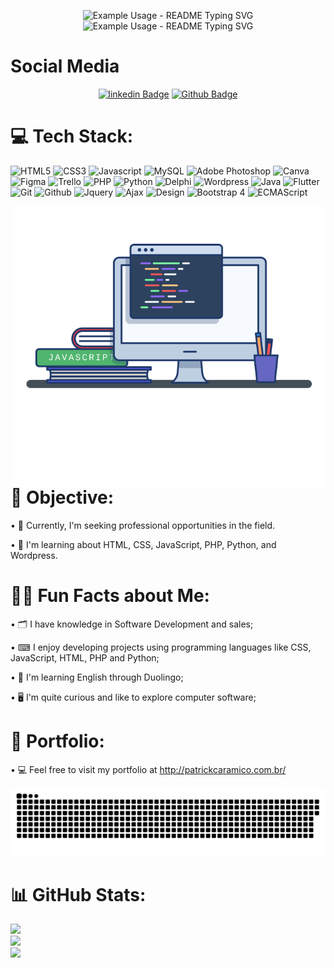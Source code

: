 
<p align="center">
  <img src="https://readme-typing-svg.demolab.com/?lines=Welcome+to!&font=Fira%20Code&center=true&width=380&height=50&duration=4000&pause=1000" alt="Example Usage - README Typing SVG">
  <br>
  <img src="https://readme-typing-svg.demolab.com/?lines=my+profile!&font=Fira%20Code&center=true&width=380&height=50&duration=4000&pause=1000" alt="Example Usage - README Typing SVG">
</p>

# Social Media
<div width="100%" align="center">

[![linkedin Badge](https://img.shields.io/badge/Patrick%20Caramico-0077B5?style=for-the-badge&logo=linkedin&logoColor=white&Linkedin&logoColor=white&link=https://www.linkedin.com/in/patrickcaramico)](https://www.linkedin.com/in/patrickcaramico/) [![Github Badge](https://img.shields.io/badge/Patrick%20Caramico-0077B5?style=for-the-badge&logo=github&logoColor=white&Github&logoColor=black&link=https://github.com/PatrickCaramico)](https://github.com/PatrickCaramico)
</div>

# 💻 Tech Stack:
![HTML5](https://img.shields.io/badge/html5-%23026AA7.svg?style=for-the-badge&logo=html5&logoColor=red) ![CSS3](https://img.shields.io/badge/CSS3-%23026AA7.svg?style=for-the-badge&logo=css3&logoColor=blue) ![Javascript](https://img.shields.io/badge/Javascript-%23026AA7.svg?style=for-the-badge&logo=javascript&logoColor=yellow) ![MySQL](https://img.shields.io/badge/MySQL-%23026AA7.svg?style=for-the-badge&logo=mysql&logoColor=orange) ![Adobe Photoshop](https://img.shields.io/badge/AdobePhotoshop-%23026AA7.svg?style=for-the-badge&logo=adobephotoshop&logoColor=blue) ![Canva](https://img.shields.io/badge/Canva-%23026AA7.svg?style=for-the-badge&logo=Canva&logoColor=violet) ![Figma](https://img.shields.io/badge/Figma-%23026AA7.svg?style=for-the-badge&logo=figma&logoColor=black) ![Trello](https://img.shields.io/badge/Trello-%23026AA7.svg?style=for-the-badge&logo=trello&logoColor=White) ![PHP](https://img.shields.io/badge/PHP-%23026AA7.svg?style=for-the-badge&logo=php&logoColor=blue) ![Python](https://img.shields.io/badge/Python-%23026AA7.svg?style=for-the-badge&logo=python&logoColor=yellow) ![Delphi](https://img.shields.io/badge/Delphi-%23026AA7.svg?style=for-the-badge&logo=delphi&logoColor=white) ![Wordpress](https://img.shields.io/badge/Wordpress-%23026AA7.svg?style=for-the-badge&logo=wordpress&logoColor=black) ![Java](https://img.shields.io/badge/Java-%23026AA7.svg?style=for-the-badge&logo=java&logoColor=blue) ![Flutter](https://img.shields.io/badge/Flutter-%23026AA7.svg?style=for-the-badge&logo=flutter&logoColor=blue) ![Git](https://img.shields.io/badge/Git-%23026AA7.svg?style=for-the-badge&logo=git&logoColor=red) ![Github](https://img.shields.io/badge/Github-%23026AA7.svg?style=for-the-badge&logo=github&logoColor=black) ![Jquery](https://img.shields.io/badge/Jquery-%23026AA7.svg?style=for-the-badge&logo=jquery&logoColor=blue) ![Ajax](https://img.shields.io/badge/Ajax-%23026AA7.svg?style=for-the-badge&logo=ajax&logoColor=yellow) ![Design](https://img.shields.io/badge/Design-%23026AA7.svg?style=for-the-badge&logo=design&logoColor=white) ![Bootstrap 4](https://img.shields.io/badge/Bootstrap4-%23026AA7.svg?style=for-the-badge&logo=bootstrap4&logoColor=violet) ![ECMAScript](https://img.shields.io/badge/ECMAScript-%23026AA7.svg?style=for-the-badge&logo=ecmascript&logoColor=yellow)

<img align="right" src="images/image.png" width="500px"/>

# 📌 Objective:
• 🎯 Currently, I'm seeking professional opportunities in the field.

• 🧠 I'm learning about HTML, CSS, JavaScript, PHP, Python, and Wordpress. 

# 🎯🚀 Fun Facts about Me:
• 🗂 I have  knowledge in Software Development and sales;

• ⌨ I enjoy developing projects using programming languages like CSS, JavaScript, HTML, PHP and Python;

• 🧠 I'm learning English through Duolingo;

• 🖥 I'm quite curious and like to explore computer software;

# 📑 Portfolio: 
• 💻 Feel free to visit my portfolio at
  http://patrickcaramico.com.br/

<p align="center">
  <img src="images/snake-animation.svg" alt="snake - REAME Typing SVG">
</p>

# 📊 GitHub Stats:
![](https://github-readme-stats.vercel.app/api?username=PatricKCaramico&theme=dark&hideborder=false)<br>
![](https://github-readme-streak-stats.herokuapp.com/?user=PatrickCaramico&theme=dark&hide_border=false)<br>
![](https://github-readme-stats.vercel.app/api/top-langs/?username=PatrickCaramico&theme=dark&hide_border=false&include_all_commits=true&count_private=true&layout=compact)
